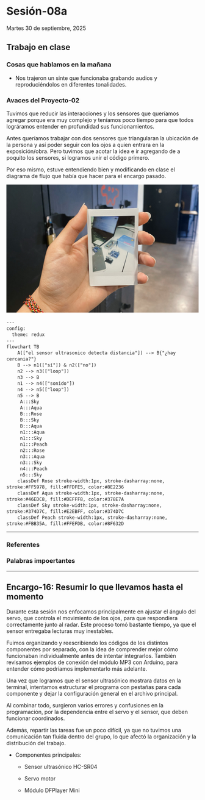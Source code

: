 # Sesión-08a

Martes 30 de septiembre, 2025

## Trabajo en clase

### Cosas que hablamos en la mañana

- Nos trajeron un sinte que funcionaba grabando audios y reproduciéndolos en diferentes tonalidades.

### Avaces del Proyecto-02

Tuvimos que reducir las interacciones y los sensores que queríamos agregar porque era muy complejo y teníamos poco tiempo para que todos lográramos entender en profundidad sus funcionamientos.

Antes queríamos trabajar con dos sensores que triangularan la ubicación de la persona y así poder seguir con los ojos a quien entrara en la exposición/obra. Pero tuvimos que acotar la idea e ir agregando de a poquito los sensores, si logramos unir el código primero.

Por eso mismo, estuve entendiendo bien y modificando en clase el diagrama de flujo que había que hacer para el encargo pasado.

![foto mini](imagenes/sesion08a.jpeg)

```mermaid
---
config:
  theme: redux
---
flowchart TB
    A(["el sensor ultrasonico detecta distancia"]) --> B{"¿hay cercania?"}
    B --> n1(["sí"]) & n2(["no"])
    n2 --> n3(["loop"])
    n3 --> B
    n1 --> n4(["sonido"])
    n4 --> n5(["loop"])
    n5 --> B
     A:::Sky
     A:::Aqua
     B:::Rose
     B:::Sky
     B:::Aqua
     n1:::Aqua
     n1:::Sky
     n1:::Peach
     n2:::Rose
     n3:::Aqua
     n3:::Sky
     n4:::Peach
     n5:::Sky
    classDef Rose stroke-width:1px, stroke-dasharray:none, stroke:#FF5978, fill:#FFDFE5, color:#8E2236
    classDef Aqua stroke-width:1px, stroke-dasharray:none, stroke:#46EDC8, fill:#DEFFF8, color:#378E7A
    classDef Sky stroke-width:1px, stroke-dasharray:none, stroke:#374D7C, fill:#E2EBFF, color:#374D7C
    classDef Peach stroke-width:1px, stroke-dasharray:none, stroke:#FBB35A, fill:#FFEFDB, color:#8F632D
```

---

### Referentes

### Palabras impoertantes

---

## Encargo-16: Resumir lo que llevamos hasta el momento

Durante esta sesión nos enfocamos principalmente en ajustar el ángulo del servo, que controla el movimiento de los ojos, para que respondiera correctamente junto al radar. Este proceso tomó bastante tiempo, ya que el sensor entregaba lecturas muy inestables.

Fuimos organizando y reescribiendo los códigos de los distintos componentes por separado, con la idea de comprender mejor cómo funcionaban individualmente antes de intentar integrarlos. También revisamos ejemplos de conexión del módulo MP3 con Arduino, para entender cómo podríamos implementarlo más adelante.

Una vez que logramos que el sensor ultrasónico mostrara datos en la terminal, intentamos estructurar el programa con pestañas para cada componente y dejar la configuración general en el archivo principal. 

Al combinar todo, surgieron varios errores y confusiones en la programación, por la dependencia entre el servo y el sensor, que deben funcionar coordinados.

Además, repartir las tareas fue un poco difícil, ya que no tuvimos una comunicación tan fluida dentro del grupo, lo que afectó la organización y la distribución del trabajo.

- Componentes principales:

  - Sensor ultrasónico HC-SR04

  - Servo motor

  - Módulo DFPlayer Mini

